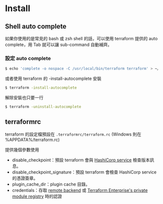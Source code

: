 # Install


## Shell auto complete

如果你使用的是常見的 bash 或 zsh shell 的話，可以使用 terraform 提供的 auto complete，用 Tab 就可以讓 sub-command 自動補齊。


### 設定 auto complete

```bash
$ echo 'complete -o nospace -C /usr/local/bin/terraform terraform' > ~/.bashrc
```

或者使用 terraform 的 -install-autocomplete 安裝

```bash
$ terraform -install-autocomplete
```

解除安裝也只要一行

```bash
$ terraform -uninstall-autocomplete
```

## terraformrc

terraform 的設定檔預設在 `.terraformrc/terraform.rc` (Windows 則在 %APPDATA%/terraform.rc)

提供幾個參數使用

- disable_checkpoint：預設 terraform 會與 [HashiCorp service](https://checkpoint.hashicorp.com/) 檢查版本訊息。
- disable_checkpoint_signature：預設 terraform 會檢查 HashiCorp service 的憑證簽章。
- plugin_cache_dir：plugin cache 目錄。
- credentials：存取 [remote backend](https://www.terraform.io/docs/backends/types/remote.html) 或 [Terraform Enterprise's private module registry](https://www.terraform.io/docs/enterprise/registry/index.html) 時的認證